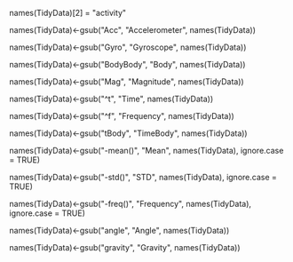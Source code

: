 names(TidyData)[2] = "activity"

names(TidyData)<-gsub("Acc", "Accelerometer", names(TidyData))

names(TidyData)<-gsub("Gyro", "Gyroscope", names(TidyData))

names(TidyData)<-gsub("BodyBody", "Body", names(TidyData))

names(TidyData)<-gsub("Mag", "Magnitude", names(TidyData))

names(TidyData)<-gsub("^t", "Time", names(TidyData))

names(TidyData)<-gsub("^f", "Frequency", names(TidyData))

names(TidyData)<-gsub("tBody", "TimeBody", names(TidyData))

names(TidyData)<-gsub("-mean()", "Mean", names(TidyData), ignore.case = TRUE)

names(TidyData)<-gsub("-std()", "STD", names(TidyData), ignore.case = TRUE)

names(TidyData)<-gsub("-freq()", "Frequency", names(TidyData), ignore.case = TRUE)

names(TidyData)<-gsub("angle", "Angle", names(TidyData))

names(TidyData)<-gsub("gravity", "Gravity", names(TidyData))
